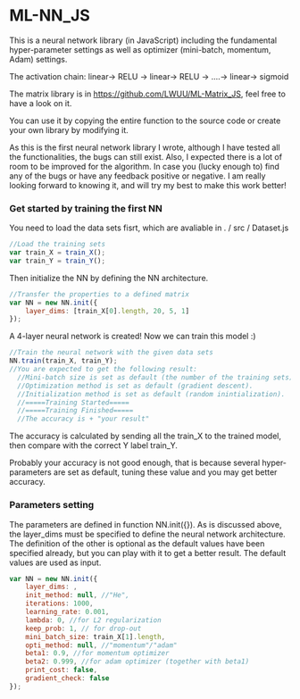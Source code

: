 # ML-NN_JS
This is a neural network library (in JavaScript) including the fundamental hyper-parameter settings as well as optimizer (mini-batch, momentum, Adam) settings. 

The activation chain: linear-> RELU -> linear-> RELU -> ....-> linear-> sigmoid

The matrix library is in https://github.com/LWUU/ML-Matrix_JS, feel free to have a look on it.

You can use it by copying the entire function to the source code or create your own library by modifying it.

As this is the first neural network library I wrote, although I have tested all the functionalities,  the bugs can still exist. Also, I expected there is a lot of room to be improved for the algorithm. In case you (lucky enough to) find any of the bugs or have any feedback positive or negative. I am really looking forward to knowing it, and will try my best to make this work better!

### Get started by training the first NN
You need to load the data sets fisrt, which are avaliable in . / src / Dataset.js
```js
//Load the training sets
var train_X = train_X();
var train_Y = train_Y();
```
Then initialize the NN by defining the NN architecture.
```js
//Transfer the properties to a defined matrix
var NN = new NN.init({
    layer_dims: [train_X[0].length, 20, 5, 1]
});
```
A 4-layer neural network is created! Now we can train this model :) 
```js
//Train the neural network with the given data sets
NN.train(train_X, train_Y);
//You are expected to get the following result:
  //Mini-batch size is set as default (the number of the training sets).
  //Optimization method is set as default (gradient descent).
  //Initialization method is set as default (random inintialization).
  //=====Training Started=====
  //=====Training Finished=====
  //The accuracy is + "your result"
```
The accuracy is calculated by sending all the train_X to the trained model, then compare with the correct Y label train_Y. 

Probably your accuracy is not good enough, that is because several hyper-parameters are set as default, tuning these value and you may get better accuracy.

### Parameters setting
The parameters are defined in function NN.init({}). As is discussed above, the layer_dims must be specified to define the neural network architecture. The definition of the other is optional as the default values have been specified already, but you can play with it to get a better result. The default values are used as input.
```js
var NN = new NN.init({
    layer_dims: ,
    init_method: null, //"He", 
    iterations: 1000,
    learning_rate: 0.001,
    lambda: 0, //for L2 regularization
    keep_prob: 1, // for drop-out
    mini_batch_size: train_X[1].length,
    opti_method: null, //"momentum"/"adam"
    beta1: 0.9, //for momentum optimizer
    beta2: 0.999, //for adam optimizer (together with beta1)
    print_cost: false,
    gradient_check: false
});
```

